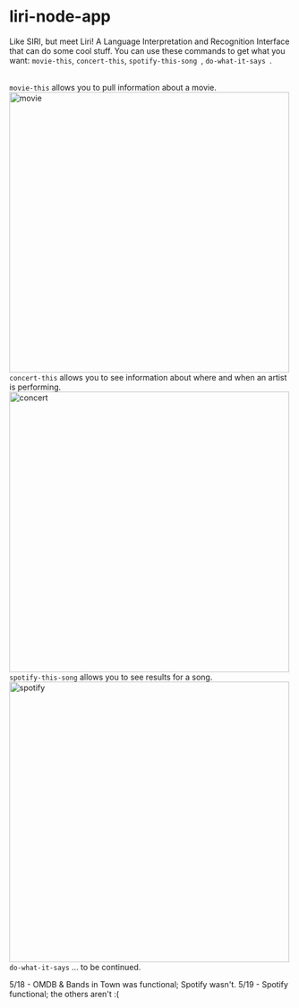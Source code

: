 # liri-node-app
Like SIRI, but meet Liri! A Language Interpretation and Recognition Interface that can do some cool stuff.
You can use these commands to get what you want: 
`movie-this`, `concert-this`, `spotify-this-song `, `do-what-it-says `.

<br>`movie-this` allows you to pull information about a movie. 
<br><img width="500" alt="movie" src="https://user-images.githubusercontent.com/46205109/57990547-7cbf4300-7a5c-11e9-95b0-e28b2e4a5d02.png">
<br>`concert-this` allows you to see information about where and when an artist is performing.
<br><img width="500" alt="concert" src="https://user-images.githubusercontent.com/46205109/57990546-7b8e1600-7a5c-11e9-95e1-9621bc1a78b3.png">
<br>`spotify-this-song` allows you to see results for a song.
<br><img width="500" alt="spotify" src="https://user-images.githubusercontent.com/46205109/57990501-eee35800-7a5b-11e9-983d-912a14ab286f.png">
<br>`do-what-it-says` ... to be continued. 

5/18 - OMDB & Bands in Town was functional; Spotify wasn't.
5/19 - Spotify functional; the others aren't :( 





